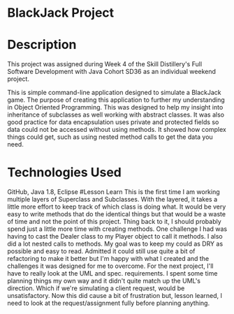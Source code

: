 # BlackJack Project

# Description

This project was assigned during Week 4 of the Skill Distillery's Full Software Development with Java Cohort SD36 as an individual weekend project.

This is simple command-line application designed to simulate a BlackJack game. The purpose of creating this application to further my understanding in Object Oriented Programming. This was designed to help my insight into inheritance of subclasses as well working with abstract classes. It was also good practice for data encapsulation uses private and protected fields so data could not be accessed without using methods. It showed how complex things could get, such as using nested method calls to get the data you need.
# Technologies Used
GitHub, Java 1.8, Eclipse
#Lesson Learn
This is the first time I am working multiple layers of Superclass and Subclasses. With the layered, it takes a little more effort to keep track of which class is doing what. It would be very easy to write methods that do the identical things but that would be a waste of time and not the point of this project. Thing back to it, I should probably spend just a little more time with creating methods. One challenge I had was having to cast the Dealer class to my Player object to call it methods. I also did a lot nested calls to methods. My goal was to keep my could as DRY as possible and easy to read. Admitted it could still use quite a bit of refactoring to make it better but I'm happy with what I created and the challenges it was designed for me to overcome. For the next project, I'll have to really look at the UML and spec. requirements. I spent some time planning things my own way and it didn't quite match up the UML's direction. Which if we're simulating a client request, would be unsatisfactory.  Now this did cause a bit of frustration but, lesson learned, I need to look at the request/assignment fully before planning anything.


